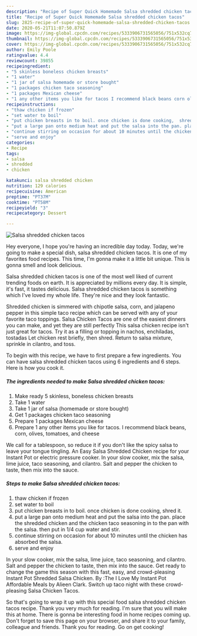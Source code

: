 ```yaml
---
description: "Recipe of Super Quick Homemade Salsa shredded chicken tacos"
title: "Recipe of Super Quick Homemade Salsa shredded chicken tacos"
slug: 2825-recipe-of-super-quick-homemade-salsa-shredded-chicken-tacos
date: 2020-05-21T11:07:50.879Z
image: https://img-global.cpcdn.com/recipes/5333906731565056/751x532cq70/salsa-shredded-chicken-tacos-recipe-main-photo.jpg
thumbnail: https://img-global.cpcdn.com/recipes/5333906731565056/751x532cq70/salsa-shredded-chicken-tacos-recipe-main-photo.jpg
cover: https://img-global.cpcdn.com/recipes/5333906731565056/751x532cq70/salsa-shredded-chicken-tacos-recipe-main-photo.jpg
author: Emily Poole
ratingvalue: 4.4
reviewcount: 39855
recipeingredient:
- "5 skinless boneless chicken breasts"
- "1 water"
- "1 jar of salsa homemade or store bought"
- "1 packages chicken taco seasoning"
- "1 packages Mexican cheese"
- "1 any other items you like for tacos I recommend black beans corn olives tomatoes and cheese"
recipeinstructions:
- "thaw chicken if frozen"
- "set water to boil"
- "put chicken breasts in to boil. once chicken is done cooking,  shred it."
- "put a large pan onto medium heat and put the salsa into the pan. place the shredded chicken and the chicken taco seasoning in to the pan with the salsa. then put in 1/4 cup water and stir."
- "continue stirring on occasion for about 10 minutes until the chicken has absorbed the salsa."
- "serve and enjoy"
categories:
- Recipe
tags:
- salsa
- shredded
- chicken

katakunci: salsa shredded chicken 
nutrition: 129 calories
recipecuisine: American
preptime: "PT37M"
cooktime: "PT58M"
recipeyield: "3"
recipecategory: Dessert

---
```



![Salsa shredded chicken tacos](https://img-global.cpcdn.com/recipes/5333906731565056/751x532cq70/salsa-shredded-chicken-tacos-recipe-main-photo.jpg)

Hey everyone, I hope you're having an incredible day today. Today, we're going to make a special dish, salsa shredded chicken tacos. It is one of my favorites food recipes. This time, I'm gonna make it a little bit unique. This is gonna smell and look delicious.

Salsa shredded chicken tacos is one of the most well liked of current trending foods on earth. It is appreciated by millions every day. It is simple, it's fast, it tastes delicious. Salsa shredded chicken tacos is something which I've loved my whole life. They're nice and they look fantastic.

Shredded chicken is simmered with chipotle salsa, corn, and jalapeno pepper in this simple taco recipe which can be served with any of your favorite taco toppings. Salsa Chicken Tacos are one of the easiest dinners you can make, and yet they are still perfectly This salsa chicken recipe isn&#39;t just great for tacos. Try it as a filling or topping in nachos, enchiladas, tostadas Let chicken rest briefly, then shred. Return to salsa mixture, sprinkle in cilantro, and toss.


To begin with this recipe, we have to first prepare a few ingredients. You can have salsa shredded chicken tacos using 6 ingredients and 6 steps. Here is how you cook it.

<!--inarticleads1-->

##### The ingredients needed to make Salsa shredded chicken tacos:

1. Make ready 5 skinless, boneless chicken breasts
1. Take 1 water
1. Take 1 jar of salsa (homemade or store bought)
1. Get 1 packages chicken taco seasoning
1. Prepare 1 packages Mexican cheese
1. Prepare 1 any other items you like for tacos. I recommend black beans, corn, olives, tomatoes, and cheese


We call for a tablespoon, so reduce it if you don&#39;t like the spicy salsa to leave your tongue tingling. An Easy Salsa Shredded Chicken recipe for your Instant Pot or electric pressure cooker. In your slow cooker, mix the salsa, lime juice, taco seasoning, and cilantro. Salt and pepper the chicken to taste, then mix into the sauce. 

<!--inarticleads2-->

##### Steps to make Salsa shredded chicken tacos:

1. thaw chicken if frozen
1. set water to boil
1. put chicken breasts in to boil. once chicken is done cooking,  shred it.
1. put a large pan onto medium heat and put the salsa into the pan. place the shredded chicken and the chicken taco seasoning in to the pan with the salsa. then put in 1/4 cup water and stir.
1. continue stirring on occasion for about 10 minutes until the chicken has absorbed the salsa.
1. serve and enjoy


In your slow cooker, mix the salsa, lime juice, taco seasoning, and cilantro. Salt and pepper the chicken to taste, then mix into the sauce. Get ready to change the game this season with this fast, easy, and crowd-pleasing Instant Pot Shredded Salsa Chicken. By :The I Love My Instant Pot Affordable Meals by Alieen Clark. Switch up taco night with these crowd-pleasing Salsa Chicken Tacos. 

So that's going to wrap it up with this special food salsa shredded chicken tacos recipe. Thank you very much for reading. I'm sure that you will make this at home. There is gonna be interesting food in home recipes coming up. Don't forget to save this page on your browser, and share it to your family, colleague and friends. Thank you for reading. Go on get cooking!
